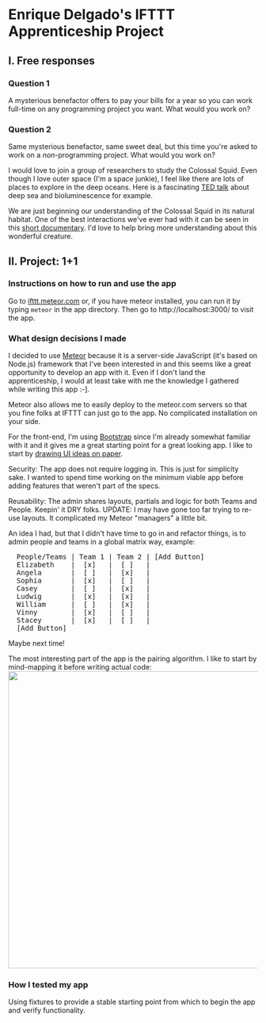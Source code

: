 Enrique Delgado's IFTTT Apprenticeship Project
==============================================

## I. Free responses

### Question 1

A mysterious benefactor offers to pay your bills for a year so you can work full-time on any programming project you want. What would you work on?

### Question 2

Same mysterious benefactor, same sweet deal, but this time you're asked to work on a _non_-programming project. What would you work on?

I would love to join a group of researchers to study the Colossal Squid. Even though I love outer space (I'm a space junkie), I feel like there are lots of places to explore in the deep oceans. Here is a fascinating [TED talk](http://www.youtube.com/watch?feature=player_embedded&v=IThAD5yKrgE) about deep sea and bioluminescence for example.

We are just beginning our understanding of the Colossal Squid in its natural habitat. One of the best interactions we've ever had with it can be seen in this [short documentary](http://dsc.discovery.com/tv-shows/curiosity/videos/discovering-the-giant-squid.htm). I'd love to help bring more understanding about this wonderful creature.

## II. Project: 1+1

### Instructions on how to run and use the app

Go to [ifttt.meteor.com](http://ifttt.meteor.com) or, if you have meteor installed, you can run it by typing `meteor` in the app directory. Then go to http://localhost:3000/ to visit the app.

### What design decisions I made

I decided to use [Meteor](http://www.meteor.com/) because it is a server-side JavaScript (it's based on Node.js) framework that I've been interested in and this seems like a great opportunity to develop an app with it. Even if I don't land the apprenticeship, I would at least take with me the knowledge I gathered while writing this app :-].

Meteor also allows me to easily deploy to the meteor.com servers so that you fine folks at IFTTT can just go to the app. No complicated installation on your side.

For the front-end, I'm using [Bootstrap](http://twitter.github.io/bootstrap/) since I'm already somewhat familiar with it and it gives me a great starting point for a great looking app. I like to start by [drawing UI ideas on paper](http://campl.us/cmguAJlqokm).

Security: The app does not require logging in. This is just for simplicity sake. I wanted to spend time working on the minimum viable app before adding features that weren't part of the specs.

Reusability: The admin shares layouts, partials and logic for both Teams and People. Keepin' it DRY folks. UPDATE: I may have gone too far trying to re-use layouts. It complicated my Meteor "managers" a little bit.

An idea I had, but that I didn't have time to go in and refactor things, is to admin people and teams in a global matrix way, example:
<pre>
  People/Teams | Team 1 | Team 2 | [Add Button]
  Elizabeth    |  [x]   |  [ ]   | 
  Angela       |  [ ]   |  [x]   | 
  Sophia       |  [x]   |  [ ]   | 
  Casey        |  [ ]   |  [x]   | 
  Ludwig       |  [x]   |  [x]   | 
  William      |  [ ]   |  [x]   | 
  Vinny        |  [x]   |  [ ]   | 
  Stacey       |  [x]   |  [ ]   | 
  [Add Button]
</pre>
Maybe next time!

The most interesting part of the app is the pairing algorithm. I like to start by mind-mapping it before writing actual code:
<a href="https://dl.dropboxusercontent.com/u/74442973/Pairingprocess.png" target="_blank"><img src="https://dl.dropboxusercontent.com/u/74442973/Pairingprocess.png" style="width:600px"></a>

### How I tested my app

Using fixtures to provide a stable starting point from which to begin the app and verify functionality.